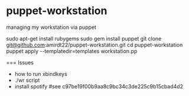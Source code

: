 puppet-workstation
==================

managing my workstation via puppet

 sudo apt-get install rubygems
 sudo gem install puppet
 git clone git@github.com:amirdt22/puppet-workstation.git
 cd puppet-workstation
 puppet apply --templatedir=templates workstation.pp

=== Issues

* how to run xbindkeys
* ./wr script
* install spotify #see c97be19f00b9aa8c9bc34c3de225c9b15cbad4d2
